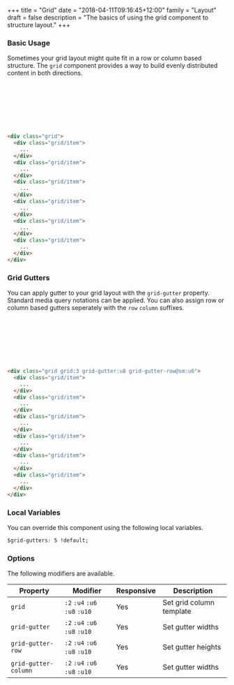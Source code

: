 +++
title = "Grid"
date = "2018-04-11T09:16:45+12:00"
family = "Layout"
draft = false
description = "The basics of using the grid component to structure layout."
+++

### Basic Usage

Sometimes your grid layout might quite fit in a row or column based structure. The `grid` component provides a way to build evenly distributed content in both directions.

<div class="grid grid:3">
  <div class="grid/item">
    <div class="padding:u4 fill:blue">
      &nbsp;
    </div>
  </div>
  <div class="grid/item">
    <div class="padding:u4 fill:blue-l4">
      &nbsp;
    </div>
  </div>
  <div class="grid/item">
    <div class="padding:u4 fill:blue">
      &nbsp;
    </div>
  </div>
  <div class="grid/item">
    <div class="padding:u4 fill:blue-l4">
      &nbsp;
    </div>
  </div>
  <div class="grid/item">
    <div class="padding:u4 fill:blue">
      &nbsp;
    </div>
  </div>
  <div class="grid/item">
    <div class="padding:u4 fill:blue-l4">
      &nbsp;
    </div>
  </div>
</div>

```html
<div class="grid">
  <div class="grid/item">
    ...
  </div>
  <div class="grid/item">
    ...
  </div>
  <div class="grid/item">
    ...
  </div>
  <div class="grid/item">
    ...
  </div>
  <div class="grid/item">
    ...
  </div>
  <div class="grid/item">
    ...
  </div>
</div>
```

### Grid Gutters

You can apply gutter to your grid layout with the `grid-gutter` property. Standard media query notations can be applied. You can also assign row or column based gutters seperately with the `row` `column` suffixes.

<div class="grid grid:3 grid-gutter:u8 grid-gutter-row@sm:u6">
  <div class="grid/item">
    <div class="padding:u4 fill:blue">
      &nbsp;
    </div>
  </div>
  <div class="grid/item">
    <div class="padding:u4 fill:blue-l4">
      &nbsp;
    </div>
  </div>
  <div class="grid/item">
    <div class="padding:u4 fill:blue">
      &nbsp;
    </div>
  </div>
  <div class="grid/item">
    <div class="padding:u4 fill:blue-l4">
      &nbsp;
    </div>
  </div>
  <div class="grid/item">
    <div class="padding:u4 fill:blue">
      &nbsp;
    </div>
  </div>
  <div class="grid/item">
    <div class="padding:u4 fill:blue-l4">
      &nbsp;
    </div>
  </div>
</div>

```html
<div class="grid grid:3 grid-gutter:u8 grid-gutter-row@sm:u6">
  <div class="grid/item">
    ...
  </div>
  <div class="grid/item">
    ...
  </div>
  <div class="grid/item">
    ...
  </div>
  <div class="grid/item">
    ...
  </div>
  <div class="grid/item">
    ...
  </div>
  <div class="grid/item">
    ...
  </div>
</div>
```

### Local Variables

You can override this component using the following local variables.

```css
$grid-gutters: 5 !default;

```

### Options

The following modifiers are available.

<table class="table width:100% table:pile table@sm:unpile">
  <thead>
    <tr>
      <th>
        Property
      </th>
      <th>
        Modifier
      </th>
      <th>
        Responsive
      </th>
      <th>
        Description
      </th>
    </tr>
  </thead>
  <tr>
    <td data-label="Properties">
      <code>grid</code>
    </td>
    <td data-label="Attributes">
      <code>:2</code> <code>:u4</code> <code>:u6</code> <code>:u8</code> <code>:u10</code>
    </td>
    <td data-label="Responsive">
      Yes
    </td>
    <td>
      Set grid column template
    </td>
  </tr>

  <tr>
    <td data-label="Properties">
      <code>grid-gutter</code>
    </td>
    <td data-label="Attributes">
      <code>:2</code> <code>:u4</code> <code>:u6</code> <code>:u8</code> <code>:u10</code>
    </td>
    <td data-label="Responsive">
      Yes
    </td>
    <td>
      Set gutter widths
    </td>
  </tr>

  <tr>
    <td data-label="Properties">
      <code>grid-gutter-row</code>
    </td>
    <td data-label="Attributes">
      <code>:2</code> <code>:u4</code> <code>:u6</code> <code>:u8</code> <code>:u10</code>
    </td>
    <td data-label="Responsive">
      Yes
    </td>
    <td>
      Set gutter heights
    </td>
  </tr>

  <tr>
    <td data-label="Properties">
      <code>grid-gutter-column</code>
    </td>
    <td data-label="Attributes">
      <code>:2</code> <code>:u4</code> <code>:u6</code> <code>:u8</code> <code>:u10</code>
    </td>
    <td data-label="Responsive">
      Yes
    </td>
    <td>
      Set gutter widths
    </td>
  </tr>
</table>
